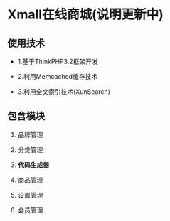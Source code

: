﻿# Xmall在线商城(说明更新中)
## 使用技术
- 1.基于ThinkPHP3.2框架开发

- 2.利用Memcached缓存技术

- 3.利用全文索引技术(XunSearch)

## 包含模块
1. 品牌管理

2. 分类管理

3. **代码生成器**

4. 商品管理

5. 设置管理

6. 会员管理



